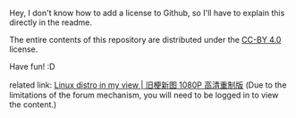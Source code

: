 Hey, I don't know how to add a license to Github, so I'll have to explain this directly in the readme.

The entire contents of this repository are distributed under the [CC-BY 4.0](https://creativecommons.org/licenses/by/4.0/deed.zh) license.

Have fun!   :D

related link: [Linux distro in my view | 旧梗新图 1080P 高清重制版](https://forum.suse.org.cn/t/topic/14184) (Due to the limitations of the forum mechanism, you will need to be logged in to view the content.)
